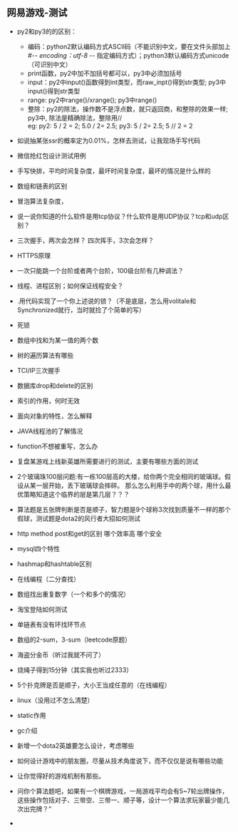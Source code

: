 ## 网易游戏-测试
* py2和py3的的区别：
  * 编码：python2默认编码方式ASCII码（不能识别中文，要在文件头部加上  #-*- encoding：utf-8 -*-  指定编码方式）；python3默认编码方式unicode（可识别中文）
  * print函数，py2中加不加括号都可以，py3中必须加括号
  * input：py2中input()函数得到int类型，而raw_inpt()得到str类型; py3中input()得到str类型
  * range: py2中range()/xrange(); py3中range()
  * 整除：py2的除法，操作数不是浮点数，就只返回商，和整除的效果一样; py3中, 除法是精确除法，整除用// <br>
    eg: py2: 5 / 2 = 2; 5.0 / 2= 2.5;   py3: 5 / 2= 2.5; 5 // 2 = 2
* 如说抽某张ssr的概率定为0.01%，怎样去测试，让我现场手写代码

* 微信抢红包设计测试用例
* 手写快排，平均时间复杂度，最坏时间复杂度，最坏的情况是什么样的
* 数组和链表的区别
* 冒泡算法复杂度，
* 说一说你知道的什么软件是用tcp协议？什么软件是用UDP协议？tcp和udp区别？
* 三次握手，两次会怎样？ 四次挥手，3次会怎样？
* HTTPS原理
*  一次只能跳一个台阶或者两个台阶，100级台阶有几种调法？
* 线程、进程区别；如何保证线程安全？
* .用代码实现了一个你上述说的锁？（不是底层，怎么用volitale和Synchronized就行，当时就捡了个简单的写）
* 死锁
* 数组中找和为某一值的两个数
* 树的遍历算法有哪些
* TCI/IP三次握手
* 数据库drop和delete的区别
* 索引的作用，何时无效
* 面向对象的特性，怎么解释
* JAVA线程池的了解情况
* function不想被重写，怎么办
* 复盘某游戏上线新英雄所需要进行的测试，主要有哪些方面的测试
* 2个玻璃珠100层问题:有一栋100层高的大楼，给你两个完全相同的玻璃球。假设从某一层开始，丢下玻璃球会摔碎。
  那么怎么利用手中的两个球，用什么最优策略知道这个临界的层是第几层？？？<br>
* 算法题是五张牌判断是否是顺子，智力题是9个球称3次找到质量不一样的那个假球，测试题是dota2的风行者大招如何测试
* http method post和get的区别 哪个效率高 哪个安全
* mysql四个特性
* hashmap和hashtable区别
* 在线编程（二分查找）
* 数组找出重复数字（一个和多个的情况）
* 淘宝登陆如何测试
* 单链表有没有环找环节点
* 数组的2-sum，3-sum（leetcode原题）
* 海盗分金币（听过我就不问了）
* 烧绳子得到15分钟（其实我也听过2333）
* 5个扑克牌是否是顺子，大小王当成任意的（在线编程）
* linux（没用过不怎么清楚）
* static作用
* gc介绍
* 新增一个dota2英雄要怎么设计，考虑哪些
* 如何设计游戏中的朋友圈，尽量从技术角度说下，而不仅仅是说有哪些功能
* 让你觉得好的游戏机制有那些。
* 问你个算法题吧，如果有一个棋牌游戏，一局游戏平均会有5~7轮出牌操作，这些操作包括对子、三带空、三带一、顺子等，设计一个算法求玩家最少能几次出完牌？”
* 
    
